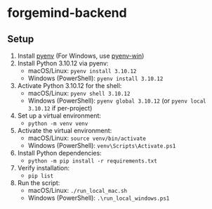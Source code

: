 # forgemind-backend

## Setup

1. Install [pyenv](https://github.com/pyenv/pyenv) (For Windows, use [pyenv-win](https://github.com/pyenv-win/pyenv-win))
2. Install Python 3.10.12 via pyenv:
   - macOS/Linux: `pyenv install 3.10.12`
   - Windows (PowerShell): `pyenv install 3.10.12`
3. Activate Python 3.10.12 for the shell:
   - macOS/Linux: `pyenv shell 3.10.12`
   - Windows (PowerShell): `pyenv global 3.10.12` (or `pyenv local 3.10.12` if per-project)
4. Set up a virtual environment:
   - `python -m venv venv`
5. Activate the virtual environment:
   - macOS/Linux: `source venv/bin/activate`
   - Windows (PowerShell): `venv\Scripts\Activate.ps1`
6. Install Python dependencies:
   - `python -m pip install -r requirements.txt`
7. Verify installation:
   - `pip list`
8. Run the script:
   - macOS/Linux: `./run_local_mac.sh`
   - Windows (PowerShell): `.\run_local_windows.ps1`

